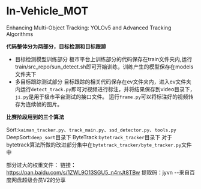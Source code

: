 # In-Vehicle_MOT
Enhancing Multi-Object Tracking: YOLOv5 and Advanced Tracking Algorithms

**代码整体分为两部分，目标检测和目标跟踪**

- 目标检测模型训练部分
极市平台上训练部分的代码保存在train文件夹内,运行train/src_repo/sun_detect.sh即可开始训练，训练产生的模型保存在models文件夹下
- 多目标跟踪测试部分
目标跟踪的相关代码保存在ev文件夹内，进入ev文件夹内运行`detect_track.py`即可对视频进行标注，并将结果保存到video目录下，`ji.py`是用于极市平台测试的接口文件。
运行`frame.py`可以将标注好的视频转存为连续帧的图片。

**比赛阶段用到的三个算法**

Sort:`kaiman_tracker.py`、`track_main.py`、`ssd_detector.py`、`tools.py`
DeepSort:`deep_sort`目录下
ByteTrack:`bytetrack_tracker`目录下
对于bytetrack算法所做的改进部分集中在`bytetrack_tracker/byte_tracker.py`文件中

部分过大的权重文件：
链接：https://pan.baidu.com/s/1ZWL9O13SGU5_n4rrJt8TBw 
提取码：jyvn 
--来自百度网盘超级会员V2的分享
